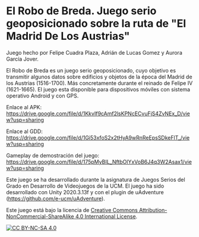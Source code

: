 # El Robo de Breda. Juego serio geoposicionado sobre la ruta de "El Madrid De Los Austrias"
Juego hecho por Felipe Cuadra Plaza, Adrián de Lucas Gomez y Aurora García Jover.

El Robo de Breda es un juego serio geoposicionado, cuyo objetivo es transmitir algunos datos sobre edificios y objetos de la época del Madrid de los Austrias (1516-1700). Más concretamente durante el reinado de Felipe IV (1621-1665). 
El juego esta disponible para dispositivos móviles con sistema operativo Android y con GPS.

Enlace al APK: https://drive.google.com/file/d/1KkvIf9cAmf2lsKPNcECvuFjS4ZvNEx_D/view?usp=sharing

Enlace al GDD: https://drive.google.com/file/d/1Gi53xfoS2x2tHyA9wRnReEpsSDkeFlT_/view?usp=sharing

Gameplay de demostración del juego: https://drive.google.com/file/d/175pMyBIL_NftbOlYxVoB6J4q3W2Asax1/view?usp=sharing

Este juego se ha desarrollado durante la asignatura de Juegos Serios del Grado en Desarrollo de Videojuegos de la UCM.
El juego ha sido desarrollado con Unity 2020.3.13f y con el plugin de uAdventure (https://github.com/e-ucm/uAdventure).

Este juego está bajo la licencia de 
[Creative Commons Attribution-NonCommercial-ShareAlike 4.0 International License][cc-by-nc-sa].

[![CC BY-NC-SA 4.0][cc-by-nc-sa-image]][cc-by-nc-sa]

[cc-by-nc-sa]: http://creativecommons.org/licenses/by-nc-sa/4.0/
[cc-by-nc-sa-image]: https://licensebuttons.net/l/by-nc-sa/4.0/88x31.png
[cc-by-nc-sa-shield]: https://img.shields.io/badge/License-CC%20BY--NC--SA%204.0-lightgrey.svg0
